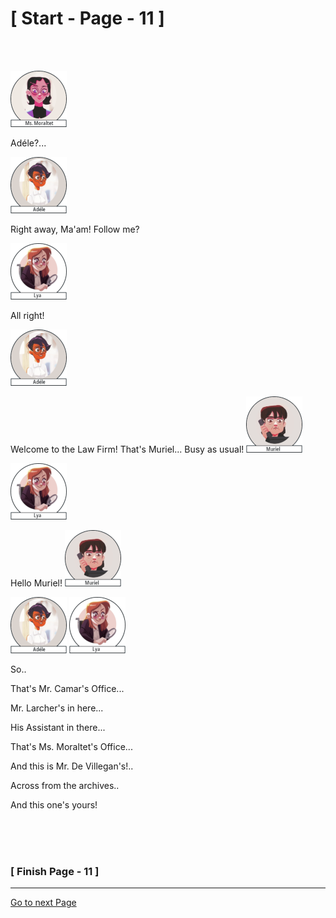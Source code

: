 #						     [ Start - Page - 11 ]
<br>
<br>


![](images/Mss.Moraltet-1.png)

Adéle?...

![](images/adele-1.png)

Right away, Ma'am!
Follow me?

![](images/Lya-01.png)

All right!

![](images/adele-1.png)

Welcome to the Law Firm! 
That's Muriel... Busy as usual!            ![](images/Muriel-90x90.png)

![](images/Lya-01.png)

Hello Muriel!                              ![](images/Muriel-90x90.png)

![](images/adele-1.png) ![](images/Lya-01.png)

So..

That's Mr. Camar's Office...

Mr. Larcher's in here...

His Assistant in there...

That's Ms. Moraltet's Office...

And this is Mr. De Villegan's!..

Across from the archives..

And this one's yours!




<br>
<br>
<br>

###			             [ Finish Page - 11 ]

---
[Go to next Page](https://github.com/batistasilva/Lya-Comic-book/blob/main/Page-12.md)
